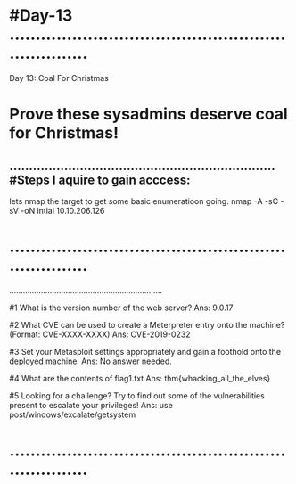 #Day-13
....................................................................
====================================================================
Day 13: Coal For Christmas

Prove these sysadmins deserve coal for Christmas!
====================================================================
....................................................................
#Steps I aquire to gain acccess:
----------------------------------
lets nmap the target to get some basic enumeratioon going.
nmap -A -sC -sV -oN intial 10.10.206.126


....................................................................
====================================================================
....................................................................

#1	What is the version number of the web server?
	Ans: 9.0.17

#2	What CVE can be used to create a Meterpreter entry onto the machine? (Format: CVE-XXXX-XXXX)
	Ans: CVE-2019-0232

#3	Set your Metasploit settings appropriately and gain a foothold onto the deployed machine.
	Ans: No answer needed.

#4	What are the contents of flag1.txt
	Ans: thm{whacking_all_the_elves}

#5	Looking for a challenge? Try to find out some of the vulnerabilities present to escalate your privileges!
	Ans: use post/windows/excalate/getsystem

....................................................................
====================================================================